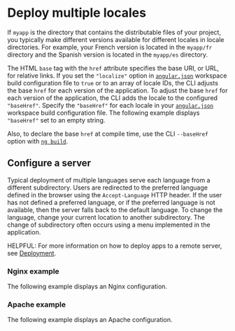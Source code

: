 # Deploy multiple locales

If `myapp` is the directory that contains the distributable files of your project, you typically make different versions available for different locales in locale directories.
For example, your French version is located in the `myapp/fr` directory and the Spanish version is located in the `myapp/es` directory.

The HTML `base` tag with the `href` attribute specifies the base URI, or URL, for relative links.
If you set the `"localize"` option in [`angular.json`][AioGuideWorkspaceConfig] workspace build configuration file to `true` or to an array of locale IDs, the CLI adjusts the base `href` for each version of the application.
To adjust the base `href` for each version of the application, the CLI adds the locale to the configured `"baseHref"`.
Specify the `"baseHref"` for each locale in your [`angular.json`][AioGuideWorkspaceConfig] workspace build configuration file.
The following example displays `"baseHref"` set to an empty string.

<docs-code header="angular.json" path="i18n/angular.json" visibleRegion="i18n-baseHref"/>

Also, to declare the base `href` at compile time, use the CLI `--baseHref` option with [`ng build`][AioCliBuild].

## Configure a server

Typical deployment of multiple languages serve each language from a different subdirectory.
Users are redirected to the preferred language defined in the browser using the `Accept-Language` HTTP header.
If the user has not defined a preferred language, or if the preferred language is not available, then the server falls back to the default language.
To change the language, change your current location to another subdirectory.
The change of subdirectory often occurs using a menu implemented in the application.

HELPFUL: For more information on how to deploy apps to a remote server, see [Deployment][AioGuideDeployment].

### Nginx example

The following example displays an Nginx configuration.

<docs-code path="i18n/doc-files/nginx.conf" language="nginx"/>

### Apache example

The following example displays an Apache configuration.

<docs-code path="i18n/doc-files/apache2.conf" language="apache"/>

[AioCliBuild]: cli/build "ng build | CLI | Angular"

[AioGuideDeployment]: tools/cli/deployment "Deployment | Angular"

[AioGuideWorkspaceConfig]: reference/configs/workspace-config "Angular workspace configuration | Angular"
